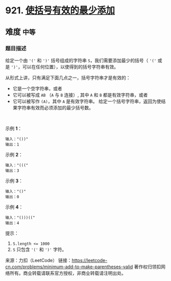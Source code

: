 # 921. [使括号有效的最少添加](https://leetcode-cn.com/problems/minimum-add-to-make-parentheses-valid/)  
<font size=5> 难度 `中等` </font>
---

### 题目描述

给定一个由 `'('` 和 `')'` 括号组成的字符串 `S`，我们需要添加最少的括号（ `'('` 或是 `')'`，可以在任何位置），以使得到的括号字符串有效。

从形式上讲，只有满足下面几点之一，括号字符串才是有效的：

* 它是一个空字符串，或者
* 它可以被写成 `AB` （`A` 与 `B` 连接）, 其中 `A` 和 `B` 都是有效字符串，或者
* 它可以被写作 `(A)`，其中 `A` 是有效字符串。
给定一个括号字符串，返回为使结果字符串有效而必须添加的最少括号数。

 

示例 **1**：
```
输入："())"
输出：1
```
示例 **2**：
```
输入："((("
输出：3
```
示例 **3**：
```
输入："()"
输出：0
```
示例 **4**：
```
输入："()))(("
输出：4
```

提示：

1. `S.length <= 1000`
2. `S` 只包含 `'('` 和 `')'` 字符。

来源：力扣（LeetCode）
链接：https://leetcode-cn.com/problems/minimum-add-to-make-parentheses-valid
著作权归领扣网络所有。商业转载请联系官方授权，非商业转载请注明出处。
